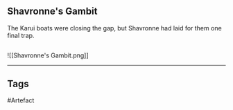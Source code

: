 ## Shavronne's Gambit
The Karui boats were closing the gap,
but Shavronne had laid for them one final trap.
## 
![[Shavronne's Gambit.png]]

---
## Tags
#Artefact